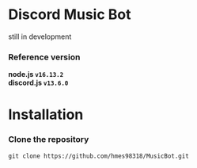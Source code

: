 # Discord Music Bot
 
still in development  
### Reference version  
**node.js  `v16.13.2`**  
**discord.js  `v13.6.0`** 



# Installation

### Clone the repository
```
git clone https://github.com/hmes98318/MusicBot.git
```
